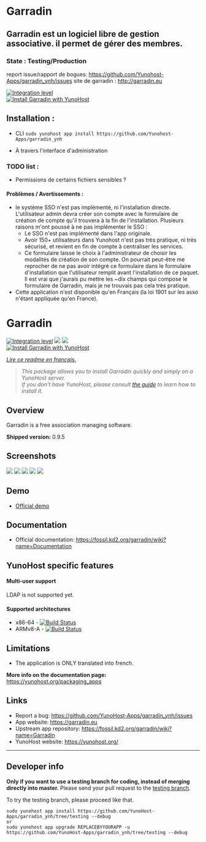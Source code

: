 # Garradin

## Garradin est un logiciel libre de gestion associative. il permet de gérer des membres.


### State : Testing/Production ###

report issue/rapport de bogues: https://github.com/Yunohost-Apps/garradin_ynh/issues
site de garradin : http://garradin.eu

[![Integration level](https://dash.yunohost.org/integration/garradin.svg)](https://ci-apps.yunohost.org/jenkins/job/garradin%20%28Community%29/lastBuild/consoleFull)<br>
[![Install Garradin with YunoHost](https://install-app.yunohost.org/install-with-yunohost.png)](https://install-app.yunohost.org/?app=garradin)

## Installation :
- CLI
`sudo yunohost app install https://github.com/Yunohost-Apps/garradin_ynh`

- À travers l'interface d'administration

### TODO list :
- Permissions de certains fichiers sensibles ?

#### Problèmes / Avertissements :
- le système SSO n'est pas implémenté, ni l'installation directe. L'utilisateur admin devra créer son compte avec le formulaire de création de compte qu'il trouvera à la fin de l'installation. Plusieurs raisons m'ont poussé à ne pas implémenter le SSO :
  - Le SSO n'est pas implémenté dans l'app originale.
  - Avoir 150+ utilisateurs dans Yunohost n'est pas très pratique, ni très sécurisé, et revient en fin de compte à centraliser les services.
  - Ce formulaire laisse le choix à l'administrateur de choisir les modalités de création de son compte. On pourrait peut-être me reprocher de ne pas avoir intégré ce formulaire dans le formulaire d'installation que l'utilisateur remplit avant l'installation de ce paquet. Il est vrai que j'aurais pu mettre les ~dix champs qui compose le formulaire de Garradin, mais je ne trouvais pas cela très pratique.
- Cette application n'est disponible qu'en Français (la loi 1901 sur les asso n'étant appliquée qu'en France).



# Garradin

[![Integration level](https://dash.yunohost.org/integration/garradin.svg)](https://dash.yunohost.org/appci/app/garradin) ![](https://ci-apps.yunohost.org/ci/badges/garradin.status.svg) ![](https://ci-apps.yunohost.org/ci/badges/garradin.maintain.svg)  
[![Install Garradin with YunoHost](https://install-app.yunohost.org/install-with-yunohost.png)](https://install-app.yunohost.org/?app=garradin)

*[Lire ce readme en français.](./README_fr.md)*

> *This package allows you to install Garradin quickly and simply on a YunoHost server.  
If you don't have YunoHost, please consult [the guide](https://yunohost.org/#/install) to learn how to install it.*

## Overview
Garradin is a free association managing software.

**Shipped version:** 0.9.5

## Screenshots

![](images/membre.png)
![](images/compta.png)
![](images/emails.png)
![](images/wiki.png)
![](images/site.jpg)

## Demo

* [Official demo](https://garradin.eu/essai/)


## Documentation

 * Official documentation: https://fossil.kd2.org/garradin/wiki?name=Documentation

## YunoHost specific features

#### Multi-user support

LDAP is not supported yet.

#### Supported architectures

* x86-64 - [![Build Status](https://ci-apps.yunohost.org/ci/logs/garradin%20%28Apps%29.svg)](https://ci-apps.yunohost.org/ci/apps/garradin/)
* ARMv8-A - [![Build Status](https://ci-apps-arm.yunohost.org/ci/logs/garradin%20%28Apps%29.svg)](https://ci-apps-arm.yunohost.org/ci/apps/garradin/)

## Limitations

* The application is ONLY translated into french.

**More info on the documentation page:**  
https://yunohost.org/packaging_apps

## Links

 * Report a bug: https://github.com/YunoHost-Apps/garradin_ynh/issues
 * App website: https://garradin.eu
 * Upstream app repository: https://fossil.kd2.org/garradin/wiki?name=Garradin
 * YunoHost website: https://yunohost.org/

---

Developer info
----------------

**Only if you want to use a testing branch for coding, instead of merging directly into master.**
Please send your pull request to the [testing branch](https://github.com/YunoHost-Apps/garradin_ynh/tree/testing).

To try the testing branch, please proceed like that.
```
sudo yunohost app install https://github.com/YunoHost-Apps/garradin_ynh/tree/testing --debug
or
sudo yunohost app upgrade REPLACEBYYOURAPP -u https://github.com/YunoHost-Apps/garradin_ynh/tree/testing --debug
```
